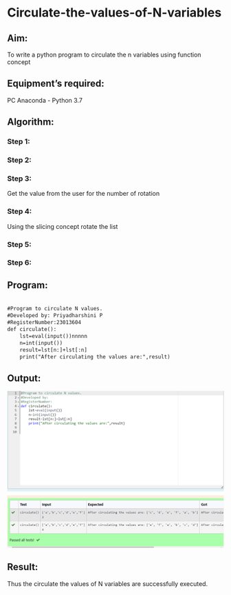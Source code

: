 # Circulate-the-values-of-N-variables
## Aim:
To write a python program to circulate the n variables using function concept
## Equipment’s required:
PC
Anaconda - Python 3.7
## Algorithm: 
### Step 1: 
### Step 2: 
### Step 3: 
Get the value from the user for the number of rotation
### Step 4: 
Using the slicing concept rotate the list

### Step 5: 
### Step 6: 
## Program:
```

#Program to circulate N values.
#Developed by: Priyadharshini P
#RegisterNumber:23013604
def circulate():
    lst=eval(input())nnnnn
    n=int(input())
    result=lst[n:]+lst[:n]
    print("After circulating the values are:",result)

```
## Output:
![OUTPUT](image-2.png)
## Result:
Thus the circulate the values of N variables are successfully executed.